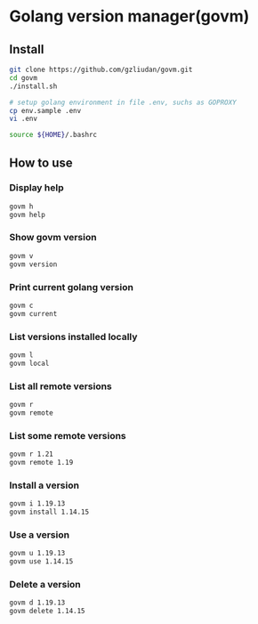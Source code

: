 # Golang version manager(govm)

## Install

```bash
git clone https://github.com/gzliudan/govm.git
cd govm
./install.sh

# setup golang environment in file .env, suchs as GOPROXY
cp env.sample .env
vi .env

source ${HOME}/.bashrc
```

## How to use

### Display help

```bash
govm h
govm help
```

### Show govm version

```bash
govm v
govm version
```

### Print current golang version

```bash
govm c
govm current
```

### List versions installed locally

```bash
govm l
govm local
```

### List all remote versions

```bash
govm r
govm remote
```

### List some remote versions

```bash
govm r 1.21
govm remote 1.19
```

### Install a version

```bash
govm i 1.19.13
govm install 1.14.15
```

### Use a version

```bash
govm u 1.19.13
govm use 1.14.15
```

### Delete a version

```bash
govm d 1.19.13
govm delete 1.14.15
```
